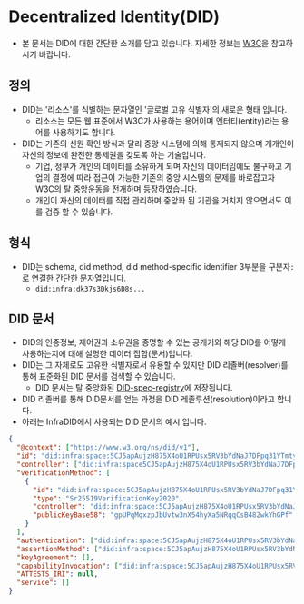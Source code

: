 # Decentralized Identity(DID)

- 본 문서는 DID에 대한 간단한 소개를 담고 있습니다. 자세한 정보는 [W3C](https://www.w3.org/TR/did-core/)을 참고하시기 바랍니다.

## 정의

- DID는 '리소스'를 식별하는 문자열인 '글로벌 고유 식별자'의 새로운 형태 입니다.
   - 리소스는 모든 웹 표준에서 W3C가 사용하는 용어이며 엔터티(entity)라는 용어를 사용하기도 합니다.
- DID는 기존의 신원 확인 방식과 달리 중앙 시스템에 의해 통제되지 않으며 개개인이 자신의 정보에 완전한 통제권을 갖도록 하는 기술입니다.
   - 기업, 정부가 개인의 데이터를 소유하게 되며 자신의 데이터임에도 불구하고 기업의 결정에 따라 접근이 가능한 기존의 중앙 시스템의 문제를 바로잡고자 W3C의 탈 중앙운동을 전개하며 등장하였습니다.
   - 개인이 자신의 데이터를 직접 관리하며 중앙화 된 기관을 거치지 않으면서도 이를 검증 할 수 있습니다.

## 형식

- DID는 schema, did method, did method-specific identifier 3부분을 구분자`:`로 연결한 간단한 문자열입니다.
   - `did:infra:dk37s3Dkjs6D8s...`

## DID 문서

- DID의 인증정보, 제어권과 소유권을 증명할 수 있는 공개키와 해당 DID를 어떻게 사용하는지에 대해 설명한 데이터 집합(문서)입니다.
- DID는 그 자체로도 고유한 식별자로서 유용할 수 있지만 DID 리졸버(resolver)를 통해 표준화된 DID 문서를 검색할 수 있습니다.
   - DID 문서는 탈 중앙화된 [DID-spec-registry](https://www.w3.org/TR/did-spec-registries/)에 저장됩니다.
- DID 리졸버를 통해 DID문서를 얻는 과정을 DID 레졸루션(resolution)이라고 합니다.
- 아래는 InfraDID에서 사용되는 DID 문서의 예시 입니다.

```json
{
  "@context": ["https://www.w3.org/ns/did/v1"],
  "id": "did:infra:space:5CJ5apAujzH875X4oU1RPUsx5RV3bYdNaJ7DFpq31YTmtyAG",
  "controller": ["did:infra:space5CJ5apAujzH875X4oU1RPUsx5RV3bYdNaJ7DFpq31YTmtyAG"],
  "verificationMethod": [
    {
      "id": "did:infra:space:5CJ5apAujzH875X4oU1RPUsx5RV3bYdNaJ7DFpq31YTmtyAG#keys-1",
      "type": "Sr25519VerificationKey2020",
      "controller": "did:infra:space:5CJ5apAujzH875X4oU1RPUsx5RV3bYdNaJ7DFpq31YTmtyAG",
      "publicKeyBase58": "gpUPqMqxzpJbUvtw3nX54hyXa5NRqqCsB482wkYhGPf"
    }
  ],
  "authentication": ["did:infra:space:5CJ5apAujzH875X4oU1RPUsx5RV3bYdNaJ7DFpq31YTmtyAG#keys-1"],
  "assertionMethod": ["did:infra:space:5CJ5apAujzH875X4oU1RPUsx5RV3bYdNaJ7DFpq31YTmtyAG#keys-1"],
  "keyAgreement": [],
  "capabilityInvocation": ["did:infra:space:5CJ5apAujzH875X4oU1RPUsx5RV3bYdNaJ7DFpq31YTmtyAG#keys-1"],
  "ATTESTS_IRI": null,
  "service": []
}
```
